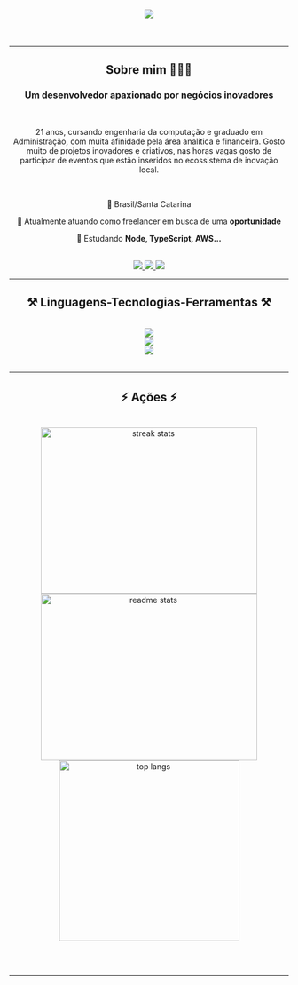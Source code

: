 
<h1 align="center">
    <img src="https://readme-typing-svg.herokuapp.com/?font=Righteous&size=35&center=true&vCenter=true&width=500&height=70&duration=4000&lines=Olá!+👋;+Sou+Guilherme+o+Duarte!;" />
</h1>

<br/>
<hr/>

<h2 align="center"> Sobre mim 🙋🏻‍♂️</h2>
<h3 align="center">Um desenvolvedor apaxionado por negócios inovadores</h3>
<br/>


<div align="center">
 
 21 anos, cursando engenharia da computação e graduado em Administração, com muita afinidade pela área analítica e financeira. Gosto muito de projetos inovadores e criativos, nas horas vagas gosto de participar de eventos que estão inseridos no ecossistema de inovação local. 
 
<br/>

 📍  Brasil/Santa Catarina
<br/>
 
 🔭 Atualmente atuando como freelancer em busca de uma **oportunidade**
 
 🌱 Estudando **Node, TypeScript, AWS...**
 </div>

<br/>
<div align="center"> 
  <a href="mailto:guiduartesbs@hotmail.com">
    <img src="https://img.shields.io/badge/Gmail-333333?style=for-the-badge&logo=gmail&logoColor=red" />
  </a>
  <a href="https://www.linkedin.com/in/guilherme-oduarte" target="_blank">
    <img src="https://img.shields.io/badge/LinkedIn-0077B5?style=for-the-badge&logo=linkedin&logoColor=white" target="_blank" />
  </a>
  <a href="https://oguilhermeduarte.com.br" target="_blank">
     <img src="https://img.shields.io/badge/Portfolio-FF5722?style=for-the-badge&logo=todoist&logoColor=white" target="_blank" /> <!-- sqlite, safari, google-chrome are other good icon options -->
  </a>
</div>
<hr/>
 
<h2 align="center">⚒️ Linguagens-Tecnologias-Ferramentas ⚒️</h2>
<br/>
<div align="center">
    <img src="https://skillicons.dev/icons?i=vue,react,javascript,typescript,bootstrap,html,css" /><br>
    <img src="https://skillicons.dev/icons?i=nodejs,php,laravel" /><br>
    <img src="https://skillicons.dev/icons?i=git,github,postgresql,docker,vscode" /><br>

</div>

<br/>

<hr/>

<h2 align="center">⚡ Ações ⚡</h2>
<br>
<div align=center>
  <img width=390 height=300 src="https://github-readme-streak-stats-salesp07.vercel.app/?user=0Duarte&count_private=true&theme=react&border_radius=10" alt="streak stats"/>
  <img width=390 height=300 src="https://github-readme-stats-salesp07.vercel.app/api?username=0Duarte&count_private=true&show_icons=true&theme=react&rank_icon=github&border_radius=10" alt="readme stats" />
  <br/>
  <img width=325 align="center" src="https://github-readme-stats-salesp07.vercel.app/api/top-langs/?username=0Duarte&hide=HTML&langs_count=8&layout=compact&theme=react&border_radius=10&size_weight=0.5&count_weight=0.5&exclude_repo=github-readme-stats" alt="top langs" />
</div>

<br/><br/>

<hr/>

<br/>
